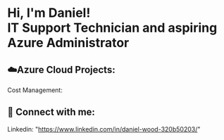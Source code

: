 <h1>Hi, I'm Daniel! <br/><a>IT Support Technician and aspiring Azure Administrator</a></h1>

<h2>☁️Azure Cloud Projects:</h2> 
Cost Management:


<h2> 🤳 Connect with me:</h2>

Linkedin: "https://www.linkedin.com/in/daniel-wood-320b50203/"
